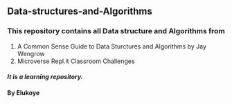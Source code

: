 ## Data-structures-and-Algorithms
### This repository contains all Data structure and Algorithms from
1. A Common Sense Guide to Data Sturctures and Algorithms by Jay Wengrow
1. Microverse Repl.it Classroom Challenges
#### *It is a learning repository.*
#### By Elukoye


